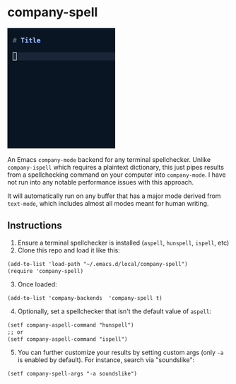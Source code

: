 # company-spell
![A dropdown selection in Emacs with word suggestions](doc/example.gif)

An Emacs `company-mode` backend for any terminal spellchecker. Unlike `company-ispell` which requires a plaintext dictionary, this just pipes results from a spellchecking command on your computer into `company-mode`. I have not run into any notable performance issues with this approach.

It will automatically run on any buffer that has a major mode derived from `text-mode`, which includes almost all modes meant for human writing.

## Instructions

1. Ensure a terminal spellchecker is installed (`aspell`, `hunspell`, `ispell`, etc)
2. Clone this repo and load it like this:
```
(add-to-list 'load-path "~/.emacs.d/local/company-spell")
(require 'company-spell)
```
3. Once loaded:
```
(add-to-list 'company-backends  'company-spell t)
```
4. Optionally, set a spellchecker that isn't the default value of `aspell`:
```
(setf company-aspell-command "hunspell")
;; or
(setf company-aspell-command "ispell")
```
5. You can further customize your results by setting custom args (only `-a` is enabled by default). For instance, search via "soundslike":
```
(setf company-spell-args "-a soundslike")
```
